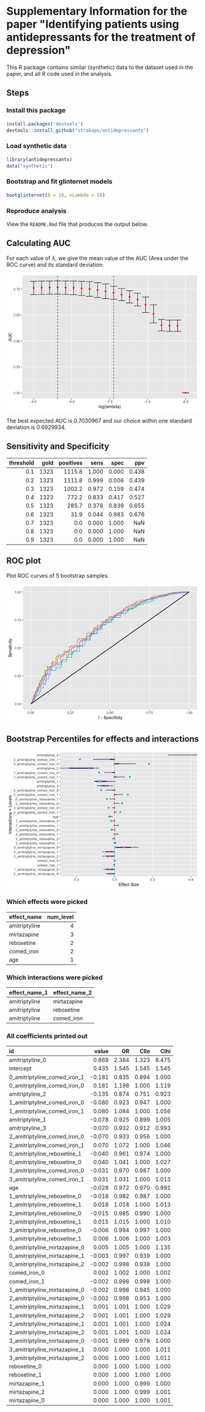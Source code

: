Supplementary Information for the paper "Identifying patients using antidepressants for the treatment of depression"
====================================================================================================================

This R package contains similar (synthetic) data to the dataset used in the paper, and all R code used in the analysis.

Steps
-----

### Install this package

``` r
install.packages('devtools')
devtools::install_github("strakaps/antidepressants")
```

### Load synthetic data

``` r
library(antidepressants)
data("synthetic")
```

### Bootstrap and fit glinternet models

``` r
bootglinternet(B = 10, nLambda = 20)
```

### Reproduce analysis

View the `README.Rmd` file that produces the output below.

Calculating AUC
---------------

For each value of *λ*, we give the mean value of the AUC (Area under the ROC curve) and its standard deviation:

![](README_files/figure-markdown_github/plotAUC-1.png)

The best expected AUC is 0.7030967 and our choice within one standard deviation is 0.6929934.

Sensitivity and Specificity
---------------------------

|  threshold|  gold|  positives|   sens|   spec|    ppv|
|----------:|-----:|----------:|------:|------:|------:|
|        0.1|  1323|     1115.8|  1.000|  0.000|  0.438|
|        0.2|  1323|     1111.8|  0.999|  0.006|  0.439|
|        0.3|  1323|     1002.2|  0.972|  0.159|  0.474|
|        0.4|  1323|      772.2|  0.833|  0.417|  0.527|
|        0.5|  1323|      285.7|  0.378|  0.839|  0.655|
|        0.6|  1323|       31.9|  0.044|  0.983|  0.676|
|        0.7|  1323|        0.0|  0.000|  1.000|    NaN|
|        0.8|  1323|        0.0|  0.000|  1.000|    NaN|
|        0.9|  1323|        0.0|  0.000|  1.000|    NaN|

ROC plot
--------

Plot ROC curves of 5 bootstrap samples.

![](README_files/figure-markdown_github/unnamed-chunk-7-1.png)

Bootstrap Percentiles for effects and interactions
--------------------------------------------------

![](README_files/figure-markdown_github/unnamed-chunk-11-1.png)

### Which effects were picked

| effect\_name  |  num\_level|
|:--------------|-----------:|
| amitriptyline |           4|
| mirtazapine   |           3|
| reboxetine    |           2|
| comed\_iron   |           2|
| age           |           1|

### Which interactions were picked

| effect\_name\_1 | effect\_name\_2 |
|:----------------|:----------------|
| amitriptyline   | mirtazapine     |
| amitriptyline   | reboxetine      |
| amitriptyline   | comed\_iron     |

### All coefficients printed out

| id                               |   value|     OR|   CIlo|   CIhi|
|:---------------------------------|-------:|------:|------:|------:|
| amitriptyline\_0                 |   0.869|  2.384|  1.323|  8.475|
| intercept                        |   0.435|  1.545|  1.545|  1.545|
| 0\_amitriptyline\_comed\_iron\_1 |  -0.181|  0.835|  0.894|  1.000|
| 0\_amitriptyline\_comed\_iron\_0 |   0.181|  1.198|  1.000|  1.119|
| amitriptyline\_2                 |  -0.135|  0.874|  0.751|  0.923|
| 1\_amitriptyline\_comed\_iron\_0 |  -0.080|  0.923|  0.947|  1.000|
| 1\_amitriptyline\_comed\_iron\_1 |   0.080|  1.084|  1.000|  1.056|
| amitriptyline\_1                 |  -0.078|  0.925|  0.899|  1.005|
| amitriptyline\_3                 |  -0.070|  0.932|  0.912|  0.993|
| 2\_amitriptyline\_comed\_iron\_0 |  -0.070|  0.933|  0.956|  1.000|
| 2\_amitriptyline\_comed\_iron\_1 |   0.070|  1.072|  1.000|  1.046|
| 0\_amitriptyline\_reboxetine\_1  |  -0.040|  0.961|  0.974|  1.000|
| 0\_amitriptyline\_reboxetine\_0  |   0.040|  1.041|  1.000|  1.027|
| 3\_amitriptyline\_comed\_iron\_0 |  -0.031|  0.970|  0.987|  1.000|
| 3\_amitriptyline\_comed\_iron\_1 |   0.031|  1.031|  1.000|  1.013|
| age                              |  -0.028|  0.972|  0.970|  0.991|
| 1\_amitriptyline\_reboxetine\_0  |  -0.018|  0.982|  0.987|  1.000|
| 1\_amitriptyline\_reboxetine\_1  |   0.018|  1.018|  1.000|  1.013|
| 2\_amitriptyline\_reboxetine\_0  |  -0.015|  0.985|  0.990|  1.000|
| 2\_amitriptyline\_reboxetine\_1  |   0.015|  1.015|  1.000|  1.010|
| 3\_amitriptyline\_reboxetine\_0  |  -0.006|  0.994|  0.997|  1.000|
| 3\_amitriptyline\_reboxetine\_1  |   0.006|  1.006|  1.000|  1.003|
| 0\_amitriptyline\_mirtazapine\_0 |   0.005|  1.005|  1.000|  1.135|
| 0\_amitriptyline\_mirtazapine\_1 |  -0.003|  0.997|  0.939|  1.000|
| 0\_amitriptyline\_mirtazapine\_2 |  -0.002|  0.998|  0.938|  1.000|
| comed\_iron\_0                   |   0.002|  1.002|  1.000|  1.002|
| comed\_iron\_1                   |  -0.002|  0.998|  0.998|  1.000|
| 1\_amitriptyline\_mirtazapine\_0 |  -0.002|  0.998|  0.945|  1.000|
| 2\_amitriptyline\_mirtazapine\_0 |  -0.002|  0.998|  0.953|  1.000|
| 1\_amitriptyline\_mirtazapine\_1 |   0.001|  1.001|  1.000|  1.029|
| 1\_amitriptyline\_mirtazapine\_2 |   0.001|  1.001|  1.000|  1.029|
| 2\_amitriptyline\_mirtazapine\_1 |   0.001|  1.001|  1.000|  1.024|
| 2\_amitriptyline\_mirtazapine\_2 |   0.001|  1.001|  1.000|  1.024|
| 3\_amitriptyline\_mirtazapine\_0 |  -0.001|  0.999|  0.978|  1.000|
| 3\_amitriptyline\_mirtazapine\_1 |   0.000|  1.000|  1.000|  1.011|
| 3\_amitriptyline\_mirtazapine\_2 |   0.000|  1.000|  1.000|  1.011|
| reboxetine\_0                    |   0.000|  1.000|  1.000|  1.000|
| reboxetine\_1                    |   0.000|  1.000|  1.000|  1.000|
| mirtazapine\_1                   |   0.000|  1.000|  0.999|  1.000|
| mirtazapine\_2                   |   0.000|  1.000|  0.999|  1.001|
| mirtazapine\_0                   |   0.000|  1.000|  1.000|  1.001|
